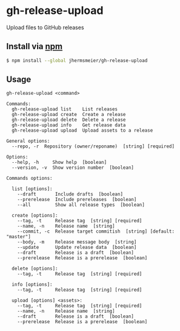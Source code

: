 # gh-release-upload
<!-- [![npm](https://img.shields.io/npm/v/gh-release-upload.svg?style=flat-square)](https://npmjs.com/package/gh-release-upload) -->
<!-- [![npm license](https://img.shields.io/npm/l/gh-release-upload.svg?style=flat-square)](https://npmjs.com/package/gh-release-upload) -->
<!-- [![npm downloads](https://img.shields.io/npm/dm/gh-release-upload.svg?style=flat-square)](https://npmjs.com/package/gh-release-upload) -->

Upload files to GitHub releases

## Install via [npm](https://npmjs.com)

```sh
$ npm install --global jhermsmeier/gh-release-upload
```

## Usage

```
gh-release-upload <command>

Commands:
  gh-release-upload list    List releases
  gh-release-upload create  Create a release
  gh-release-upload delete  Delete a release
  gh-release-upload info    Get release data
  gh-release-upload upload  Upload assets to a release

General options:
  --repo, -r  Repository (owner/reponame)  [string] [required]

Options:
  --help, -h     Show help  [boolean]
  --version, -v  Show version number  [boolean]

Commands options:

  list [options]:
    --draft       Include drafts  [boolean]
    --prerelease  Include prereleases  [boolean]
    --all         Show all release types  [boolean]

  create [options]:
    --tag, -t     Release tag  [string] [required]
    --name, -n    Release name  [string]
    --commit, -c  Release target commitish  [string] [default: "master"]
    --body, -m    Release message body  [string]
    --update      Update release data  [boolean]
    --draft       Release is a draft  [boolean]
    --prerelease  Release is a prerelease  [boolean]

  delete [options]:
    --tag, -t     Release tag  [string] [required]

  info [options]:
    --tag, -t     Release tag  [string] [required]

  upload [options] <assets>:
    --tag, -t     Release tag  [string] [required]
    --name, -n    Release name  [string]
    --draft       Release is a draft  [boolean]
    --prerelease  Release is a prerelease  [boolean]
```
